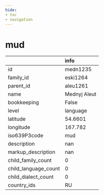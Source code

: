 ```yaml
---
hide:
- toc
- navigation
---
```

# mud
|                      | info         |
|:---------------------|:-------------|
| id                   | medn1235     |
| family_id            | eski1264     |
| parent_id            | aleu1261     |
| name                 | Mednyj Aleut |
| bookkeeping          | False        |
| level                | language     |
| latitude             | 54.6601      |
| longitude            | 167.782      |
| iso639P3code         | mud          |
| description          | nan          |
| markup_description   | nan          |
| child_family_count   | 0            |
| child_language_count | 0            |
| child_dialect_count  | 0            |
| country_ids          | RU           |